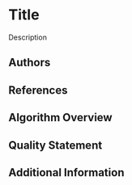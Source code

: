 # Title <!-- Replace 'Title' and this comment with a title or name of your algorithm -->
Description <!-- Replace this entire line with a short description of your algorithm -->

## Authors
<!-- Replace this comment with a list of the authors of the algorithm pointing out who the main contacts are -->

## References
<!-- Replace this comment with References to your algorithm and what decisions (Rationale) went into choosing your algorithm -->

## Algorithm Overview
<!-- Replace this comment with descriptions of your algorithm, including assumptions, and what values it produces --> 

## Quality Statement
<!-- Replace this comment with statements regarding what conditions the algorithm was tested under, known failure conditions, and any other conditions it should work under but weren't tested -->

## Additional Information
<!-- Replace this comment with links and references to additional information relevant to your algorithm -->
